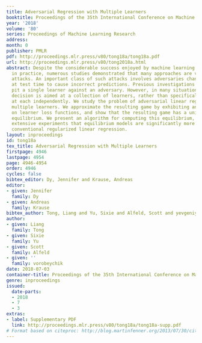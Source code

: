 ```yaml
---
title: Adversarial Regression with Multiple Learners
booktitle: Proceedings of the 35th International Conference on Machine Learning
year: '2018'
volume: '80'
series: Proceedings of Machine Learning Research
address: 
month: 0
publisher: PMLR
pdf: http://proceedings.mlr.press/v80/tong18a/tong18a.pdf
url: http://proceedings.mlr.press/v80/tong2018a.html
abstract: Despite the considerable success enjoyed by machine learning techniques
  in practice, numerous studies demonstrated that many approaches are vulnerable to
  attacks. An important class of such attacks involves adversaries changing features
  at test time to cause incorrect predictions. Previous investigations of this problem
  pit a single learner against an adversary. However, in many situations an adversary’s
  decision is aimed at a collection of learners, rather than specifically targeted
  at each independently. We study the problem of adversarial linear regression with
  multiple learners. We approximate the resulting game by exhibiting an upper bound
  on learner loss functions, and show that the resulting game has a unique symmetric
  equilibrium. We present an algorithm for computing this equilibrium, and show through
  extensive experiments that equilibrium models are significantly more robust than
  conventional regularized linear regression.
layout: inproceedings
id: tong18a
tex_title: Adversarial Regression with Multiple Learners
firstpage: 4946
lastpage: 4954
page: 4946-4954
order: 4946
cycles: false
bibtex_editor: Dy, Jennifer and Krause, Andreas
editor:
- given: Jennifer
  family: Dy
- given: Andreas
  family: Krause
bibtex_author: Tong, Liang and Yu, Sixie and Alfeld, Scott and yevgeniy vorobeychik
author:
- given: Liang
  family: Tong
- given: Sixie
  family: Yu
- given: Scott
  family: Alfeld
- given: ''
  family: vorobeychik
date: 2018-07-03
container-title: Proceedings of the 35th International Conference on Machine Learning
genre: inproceedings
issued:
  date-parts:
  - 2018
  - 7
  - 3
extras:
- label: Supplementary PDF
  link: http://proceedings.mlr.press/v80/tong18a/tong18a-supp.pdf
# Format based on citeproc: http://blog.martinfenner.org/2013/07/30/citeproc-yaml-for-bibliographies/
---
```


